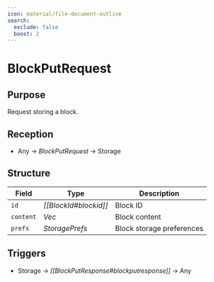 ```yaml
---
icon: material/file-document-outline
search:
  exclude: false
  boost: 2
---
```


# BlockPutRequest

## Purpose

<!-- --8<-- [start:purpose] -->
Request storing a block.
<!-- --8<-- [end:purpose] -->

## Reception

<!-- --8<-- [start:reception] -->
- Any $\to$ *BlockPutRequest* $\to$ Storage
<!-- --8<-- [end:reception] -->

## Structure

| Field     | Type                  | Description               |
|-----------|-----------------------|---------------------------|
| `id`      | *[[BlockId#blockid]]* | Block ID                  |
| `content` | *Vec<u8>*             | Block content             |
| `prefs`   | *StoragePrefs*        | Block storage preferences |

## Triggers

<!-- --8<-- [start:triggers] -->
- Storage $\to$ *[[BlockPutResponse#blockputresponse]]* $\to$ Any
<!-- --8<-- [end:triggers] -->
